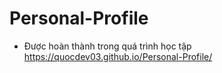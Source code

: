 # Personal-Profile
- Được hoàn thành trong quá trình học tập
 https://quocdev03.github.io/Personal-Profile/
